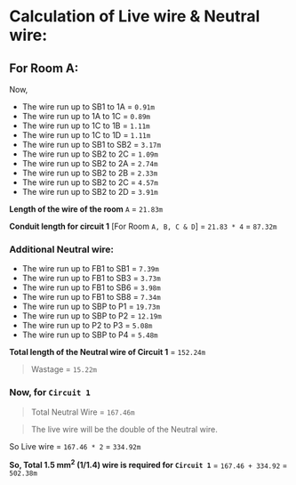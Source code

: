 # Calculation of Live wire & Neutral wire:

For Room A:
-----------

Now,

* The wire run up to SB1 to 1A	= `0.91m`              
* The wire run up to 1A to 1C     = `0.89m`       
* The wire run up to 1C to 1B     = `1.11m`          
* The wire run up to 1C to 1D     = `1.11m`      
* The wire run up to SB1 to SB2   = `3.17m`          
* The wire run up to SB2 to 2C    = `1.09m`        
* The wire run up to SB2 to 2A    = `2.74m`          
* The wire run up to SB2 to 2B    = `2.33m`          
* The wire run up to SB2 to 2C    = `4.57m`        
* The wire run up to SB2 to 2D	= `3.91m`	

**Length of the wire of the room** `A` = `21.83m`


**Conduit length for circuit 1** [For Room `A, B, C & D`] = `21.83 * 4` = `87.32m`

### Additional Neutral wire:

* The wire run up to FB1 to SB1 = `7.39m`
* The wire run up to FB1 to SB3 = `3.73m`
* The wire run up to FB1 to SB6 = `3.98m`
* The wire run up to FB1 to SB8 = `7.34m`
* The wire run up to SBP to P1  = `19.73m`
* The wire run up to SBP to P2  = `12.19m`
* The wire run up to P2 to P3   = `5.08m`
* The wire run up to SBP to P4  = `5.48m`


**Total length of the Neutral wire of Circuit 1** = `152.24m`
	
> Wastage = `15.22m`

### Now, for `Circuit 1`
			
> Total Neutral Wire = `167.46m`

> The live wire will be the double of the Neutral wire.
  
So Live wire = `167.46 * 2` = `334.92m`

**So, Total 1.5 mm<sup>2</sup> (1/1.4) wire is required for `Circuit 1`** = `167.46 + 334.92` = `502.38m`
